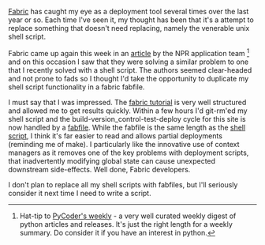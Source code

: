<!--
.. title: Experimenting with fabric for deployments
.. slug: experimenting-with-fabric-for-deployments
.. date: 2013/02/24 16:50:06
.. spellcheck_exceptions: 
.. tags: Python, UNIX
.. link: 
.. description: 
-->


[Fabric](http://fabfile.org) has caught my eye as a deployment tool several times over the last year or so. Each time I've seen it, my thought has been that it's a attempt to replace something that doesn't need replacing, namely the venerable unix shell script.

Fabric came up again this week in an [article](http://blog.apps.npr.org/2013/02/14/app-template-redux.html) by the NPR application team [^1] and on this occasion I saw that they were solving a similar problem to one that I recently solved with a shell script. The authors seemed clear-headed and not prone to fads so I thought I'd take the opportunity to duplicate my shell script functionality in a fabric fabfile.

I must say that I was impressed. The [fabric tutorial](http://docs.fabfile.org/en/1.5/tutorial.html) is very well structured and allowed me to get results quickly. Within a few hours I'd git-rm'ed my shell script and the build-version\_control-test-deploy cycle for this site is now handled by a [fabfile](https://github.com/edwinsteele/wordspeak.org/blob/master/fabfile.py). While the fabfile is the same length as the [shell script](https://github.com/edwinsteele/setup-scripts/blob/5e4354fcefd41cd5e93bc20736e66b2291c168ab/wordspeaksync.sh), I think it's far easier to read and allows partial deployments (reminding me of make). I particularly like the innovative use of context managers as it removes one of the key problems with deployment scripts, that inadvertently modifying global state can cause unexpected downstream side-effects. Well done, Fabric developers.

I don't plan to replace all my shell scripts with fabfiles, but I'll seriously consider it next time I need to write a script.

[^1]: Hat-tip to [PyCoder's weekly](http://www.pycoders.com) - a very well curated weekly digest of python articles and releases. It's just the right length for a weekly summary. Do consider it if you have an interest in python.
